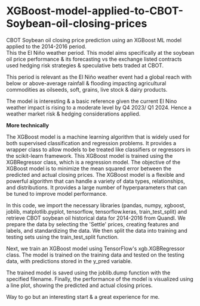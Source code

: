 # XGBoost-model-applied-to-CBOT-Soybean-oil-closing-prices
CBOT Soybean oil closing price prediction using an XGBoost ML model applied to the 2014-2016 period.  
This the El Niño weather period. This model aims specifically at the soybean oil price performance &amp; its forecasting vs the exchange listed contracts used hedging risk strategies &amp; speculative bets traded at CBOT. 

This period is relevant as the El Niño weather event had a global reach with below or above-average rainfall & flooding impacting agricultural commodities as oilseeds, soft, grains, live stock & dairy products.
 
The model is interesting & a basic reference given the current El Nino weather impact is rising to a moderate level by Q4 2023/ Q1 2024.
Hence a weather market risk & hedging considerations applied.

**More technically**

The XGBoost model is a machine learning algorithm that is widely used for both supervised classification and regression problems. 
It provides a wrapper class to allow models to be treated like classifiers or regressors in the scikit-learn framework. 
This XGBoost model is trained using the XGBRegressor class, which is a regression model. 
The objective of the XGBoost model is to minimize the mean squared error between the predicted and actual closing prices. 
The XGBoost model is a flexible and powerful algorithm that can handle a variety of data types, relationships, and distributions. 
It provides a large number of hyperparameters that can be tuned to improve model performance.

In this code, we import the necessary libraries (pandas, numpy, xgboost, joblib, matplotlib.pyplot, tensorflow, tensorflow.keras, train_test_split) and retrieve CBOT soybean oil historical data for 2014-2016 from Quandl. 
We prepare the data by selecting the 'Settle' prices, creating features and labels, and standardizing the data. We then split the data into training and testing sets using the train_test_split function.

Next, we train an XGBoost model using TensorFlow's xgb.XGBRegressor class. The model is trained on the training data and tested on the testing data, with predictions stored in the y_pred variable.

The trained model is saved using the joblib.dump function with the specified filename. Finally, the performance of the model is visualized using a line plot, showing the predicted and actual closing prices.

Way to go but an interesting start & a great experience for me.
